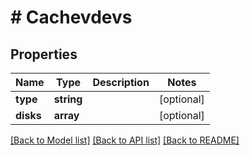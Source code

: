 # # Cachevdevs

## Properties

Name | Type | Description | Notes
------------ | ------------- | ------------- | -------------
**type** | **string** |  | [optional]
**disks** | **array** |  | [optional]

[[Back to Model list]](../../README.md#models) [[Back to API list]](../../README.md#endpoints) [[Back to README]](../../README.md)
